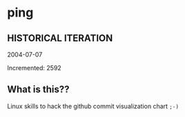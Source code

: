 # ping

## HISTORICAL ITERATION
2004-07-07

Incremented: 2592

## What is this?? 
Linux skills to hack the github commit visualization chart `;-)`
